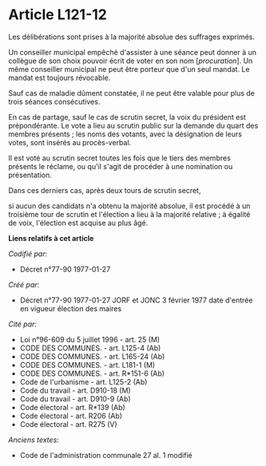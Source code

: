 # Article L121-12

Les délibérations sont prises à la majorité absolue des suffrages exprimés. 

Un conseiller municipal empêché d'assister à une séance peut donner à un collègue de son choix pouvoir écrit de voter en son
nom [*procuration*]. Un même conseiller municipal ne peut être porteur que d'un seul mandat. Le mandat est toujours
révocable.

Sauf cas de maladie dûment constatée, il ne peut être valable pour plus de trois séances consécutives. 

En cas de partage, sauf le cas de scrutin secret, la voix du président est prépondérante. Le vote a lieu au scrutin public
sur la demande du quart des membres présents ; les noms des votants, avec la désignation de leurs votes, sont insérés au
procès-verbal. 

Il est voté au scrutin secret toutes les fois que le tiers des membres présents le réclame, ou qu'il s'agit de procéder à une
nomination ou présentation. 

Dans ces derniers cas, après deux tours de scrutin secret,

si aucun des candidats n'a obtenu la majorité absolue, il est procédé à un troisième tour de scrutin et l'élection a lieu à
la majorité relative ; à égalité de voix, l'élection est acquise au plus âgé.

**Liens relatifs à cet article**

_Codifié par_:

  - Décret n°77-90 1977-01-27

_Créé par_:

  - Décret n°77-90 1977-01-27 JORF et JONC 3 février 1977 date d'entrée en vigueur élection des maires

_Cité par_:

  - Loi n°96-609 du 5 juillet 1996 - art. 25 (M)
  - CODE DES COMMUNES. - art. L125-4 (Ab)
  - CODE DES COMMUNES. - art. L165-24 (Ab)
  - CODE DES COMMUNES. - art. L181-1 (M)
  - CODE DES COMMUNES. - art. R*151-6 (Ab)
  - Code de l'urbanisme - art. L125-2 (Ab)
  - Code du travail - art. D910-18 (M)
  - Code du travail - art. D910-9 (Ab)
  - Code électoral - art. R*139 (Ab)
  - Code électoral - art. R206 (Ab)
  - Code électoral - art. R275 (V)

_Anciens textes_:

  - Code de l'administration communale 27 al. 1 modifié
